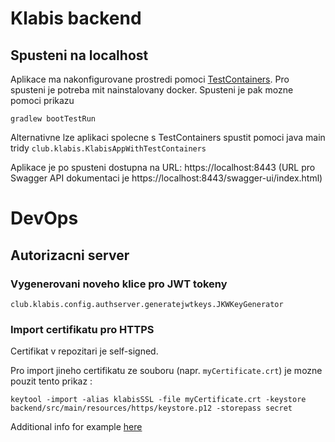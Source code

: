 # Klabis backend

## Spusteni na localhost

Aplikace ma nakonfigurovane prostredi pomoci [TestContainers](https://docs.spring.io/spring-boot/docs/current/reference/htmlsingle/#features.testcontainers.at-development-time). Pro spusteni je potreba mit nainstalovany docker. Spusteni je pak mozne pomoci prikazu 
```shell
gradlew bootTestRun
```

Alternativne lze aplikaci spolecne s TestContainers spustit pomoci java main tridy `club.klabis.KlabisAppWithTestContainers` 

Aplikace je po spusteni dostupna na URL: https://localhost:8443 (URL pro Swagger API dokumentaci je https://localhost:8443/swagger-ui/index.html)

# DevOps

## Autorizacni server

### Vygenerovani noveho klice pro JWT tokeny
`club.klabis.config.authserver.generatejwtkeys.JKWKeyGenerator`

### Import certifikatu pro HTTPS
Certifikat v repozitari je self-signed. 

Pro import jineho certifikatu ze souboru (napr. `myCertificate.crt`) je mozne pouzit tento prikaz : 
```shell
keytool -import -alias klabisSSL -file myCertificate.crt -keystore backend/src/main/resources/https/keystore.p12 -storepass secret
```


Additional info for example [here](https://www.thomasvitale.com/https-spring-boot-ssl-certificate/)